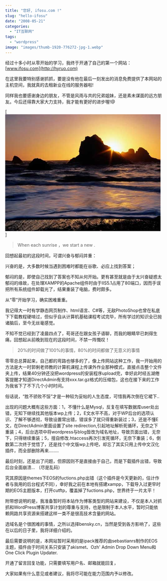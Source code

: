 ```yaml
---
title: "您好, ifosu.com !"
slug: "hello-ifosu"
date: "2008-05-21"
categories: 
  - "IT互联网"
tags:   
  - "wordpress"
image: "images/thumb-1920-776272-jpg-1.webp"
---
```


经过十多小时从零开始的学习，我终于开通了自己的第一个网站：[www.ifosu.com](http://hyruo.com)

在这里我要特别感谢抓抓，要是没有他在最后一刻发出的消息免费提供了本网站的主机空间，我就真的去租新业在线的服务器啦!

同样我也要感谢身边的朋友，不管是风雨与共的兄弟姐妹，还是素未谋面的远方朋友。今后还得靠大家大力支持，我才能有更好的进步喔!@

[![](images/4643828179_109de7ed3e_o.jpg "Sunrise")]

> When each sunrise ，we start a new .

回想起最初的这段时间，可谓兴奋与郁闷并重：

兴奋的是，大多数时候当遇到困难时都能在谷歌、必应上找到答案；

郁闷的是，即使自己找到了答案也不知从何开始。更有甚至就是由于太兴奋疑惑太郁闷的缘故，在处理XAMPP的Apache组件时由于IIS5.1占用了80端口，因而手误把所有系统组件卸载光了，结果重装了电脑，费时颇多。

从“零”开始学习，确实困难重重。

我记得大一时有学静态网页制作、html语言、C#等，无敌PhotoShop也曾在私底下下载教程硬啃过，但似乎自从计算机基础课程考试完毕，所有学过的知识全已抛诸脑后，至今无丝毫感觉。

不知不觉已经到了凌晨四点了，苟哥还在跟女孩子语聊，而我的眼睛早已刺得生痛，回想起从前晚到现在的这段时间，不禁一阵慨叹！

> 20%的时间做了100%的事情，80%的时间都做了无意义的事情

零零总总算起来，自己都的弯路也够多的了，像上传网站这种工作，我一开始用的方法是大一时郭俐老师教的计算机课程上传课外作业那种模式，直接点击整个文件夹上传，结果40分钟还没把wordpress的安装程序upload完，幸好此时经五湖倦客提醒才知道DirectAdmin有支持xxx.tar.gz格式的压缩包，这也在接下来的工作为我省下了不下几个小时时间。

俗话说，“胜不骄败不馁”才是一种较为妥帖的人生态度，可惜我再次倒在它裙下..

出现的问题大概有这些方面：1，不懂什么是Mysql，反复在填写数据库user处出错，无知下继续找其他版本wp上传；2，E文水平不高，对于WP后台的选项认识、了解不够透彻，导致设置常出错，错误多了就只得重新装过；3，还是不懂E文，在DirectAdmin里面设置了site redirection,引起地址解析死循环，无奈之下重装；4，后台选项中将wordpress与blog皆改为域名地址，导致页面出错，无奈下，只得继续重装；5，擅自修改.htaccess再次引发死循环，无奈下重装；6，倒数第二次终于觉悟了，还是找个中文版wp上传吧，却忘了其实只用上传中文汉化插件，而全部删除再来........

最后时刻，还是出了问题，但原因则不是直接由于自己，而是下载插件出错，导致后台全面崩溃... （尽是乱码）

究其原因是themes下EOS的fuctions.php出错（这个插件是今天更新的，估计作者与我用的后台程式不同），幸好我之前在本地有搭建xampp，下载导入过更早时期的EOS主题版本，打开cutftp，覆盖掉了fuctions.php，世界终于一片太平！

附带想说明的是，我准备暂时将本站作为博客类型的网站来建设，不仅是本人对抓抓和WordPress博客共享计划的尊重与支持，也是限制于本人水平，暂时只能依赖网路共享资源来搭建这样一类不是很高技术含量的网站。

选域名是个很困难的事情，之所以选择bensky.cn，当然是受到各方影响了，这些在以后的日子里，我将详细介绍的。

最后需要说明的是，本网站暂时采用的是ipack推荐的由sebastianrs制作的EOS主题，插件由于时间关系只安装了akismet、Ozh' Admin Drop Down Menu和One Click Plugin Updater.

开通了留言回复功能，只需要填写用户名、邮箱就能回复，

大家如果有什么意见或者建议，我将尽可能在能力范围内予以修改。

